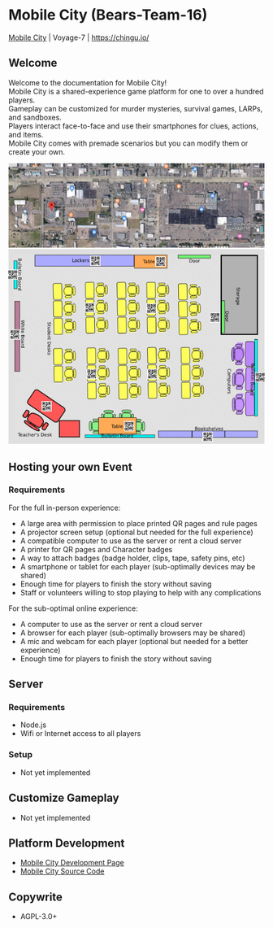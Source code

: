 # Mobile City (Bears-Team-16)
[Mobile City](https://bears-team-16.herokuapp.com) | Voyage-7 | https://chingu.io/

## Welcome
Welcome to the documentation for Mobile City!  
Mobile City is a shared-experience game platform for one to over a hundred players.  
Gameplay can be customized for murder mysteries, survival games, LARPs, and sandboxes.  
Players interact face-to-face and use their smartphones for clues, actions, and items.  
Mobile City comes with premade scenarios but you can modify them or create your own.  

![example map](images/example.png)  
![example map](images/floorplan.png)  

## Hosting your own Event
### Requirements

For the full in-person experience:

- A large area with permission to place printed QR pages and rule pages
- A projector screen setup (optional but needed for the full experience)
- A compatible computer to use as the server or rent a cloud server
- A printer for QR pages and Character badges
- A way to attach badges (badge holder, clips, tape, safety pins, etc)
- A smartphone or tablet for each player (sub-optimally devices may be shared)
- Enough time for players to finish the story without saving
- Staff or volunteers willing to stop playing to help with any complications

For the sub-optimal online experience:

- A computer to use as the server or rent a cloud server
- A browser for each player (sub-optimally browsers may be shared)
- A mic and webcam for each player (optional but needed for a better experience)
- Enough time for players to finish the story without saving

## Server
### Requirements
- Node.js
- Wifi or Internet access to all players

### Setup
- Not yet implemented

## Customize Gameplay
- Not yet implemented

## Platform Development
- [Mobile City Development Page](PROJECT.md)  
- [Mobile City Source Code](https://github.com/chingu-voyage7/Bears-Team-16)  

## Copywrite
- AGPL-3.0+  

